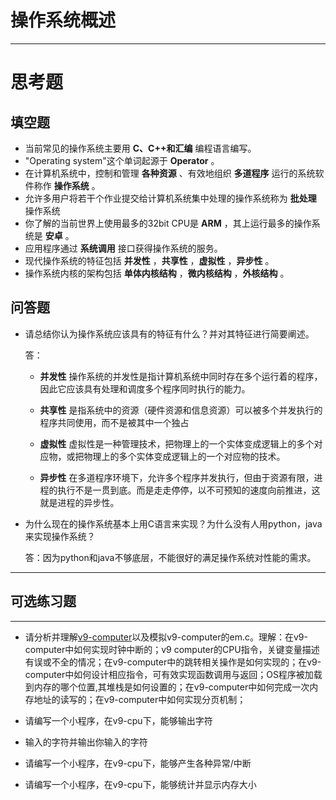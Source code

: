 # 操作系统概述

---

# 思考题

## 填空题

* 当前常见的操作系统主要用 __C、C++和汇编__ 编程语言编写。
* "Operating system"这个单词起源于 __Operator__ 。
* 在计算机系统中，控制和管理 __各种资源__ 、有效地组织 __多道程序__ 运行的系统软件称作 __操作系统__ 。
* 允许多用户将若干个作业提交给计算机系统集中处理的操作系统称为 __批处理__ 操作系统
* 你了解的当前世界上使用最多的32bit CPU是 __ARM__ ，其上运行最多的操作系统是 __安卓__ 。
* 应用程序通过 __系统调用__ 接口获得操作系统的服务。
* 现代操作系统的特征包括 __并发性__ ，__共享性__ ，__虚拟性__ ，__异步性__ 。
* 操作系统内核的架构包括 __单体内核结构__ ，__微内核结构__ ，__外核结构__ 。


## 问答题

- 请总结你认为操作系统应该具有的特征有什么？并对其特征进行简要阐述。

    答：
    
    - __并发性__ 操作系统的并发性是指计算机系统中同时存在多个运行着的程序，因此它应该具有处理和调度多个程序同时执行的能力。

    - __共享性__
    是指系统中的资源（硬件资源和信息资源）可以被多个并发执行的程序共同使用，而不是被其中一个独占

    - __虚拟性__
    虚拟性是一种管理技术，把物理上的一个实体变成逻辑上的多个对应物，或把物理上的多个实体变成逻辑上的一个对应物的技术。

    - __异步性__
    在多道程序环境下，允许多个程序并发执行，但由于资源有限，进程的执行不是一贯到底。而是走走停停，以不可预知的速度向前推进，这就是进程的异步性。


- 为什么现在的操作系统基本上用C语言来实现？为什么没有人用python，java来实现操作系统？

    答：因为python和java不够底层，不能很好的满足操作系统对性能的需求。

---

## 可选练习题

---

- 请分析并理解[v9\-computer](https://github.com/chyyuu/os_tutorial_lab/blob/master/v9_computer/docs/v9_computer.md)以及模拟v9\-computer的em.c。理解：在v9\-computer中如何实现时钟中断的；v9 computer的CPU指令，关键变量描述有误或不全的情况；在v9\-computer中的跳转相关操作是如何实现的；在v9\-computer中如何设计相应指令，可有效实现函数调用与返回；OS程序被加载到内存的哪个位置,其堆栈是如何设置的；在v9\-computer中如何完成一次内存地址的读写的；在v9\-computer中如何实现分页机制；


- 请编写一个小程序，在v9-cpu下，能够输出字符


- 输入的字符并输出你输入的字符


- 请编写一个小程序，在v9-cpu下，能够产生各种异常/中断


- 请编写一个小程序，在v9-cpu下，能够统计并显示内存大小
